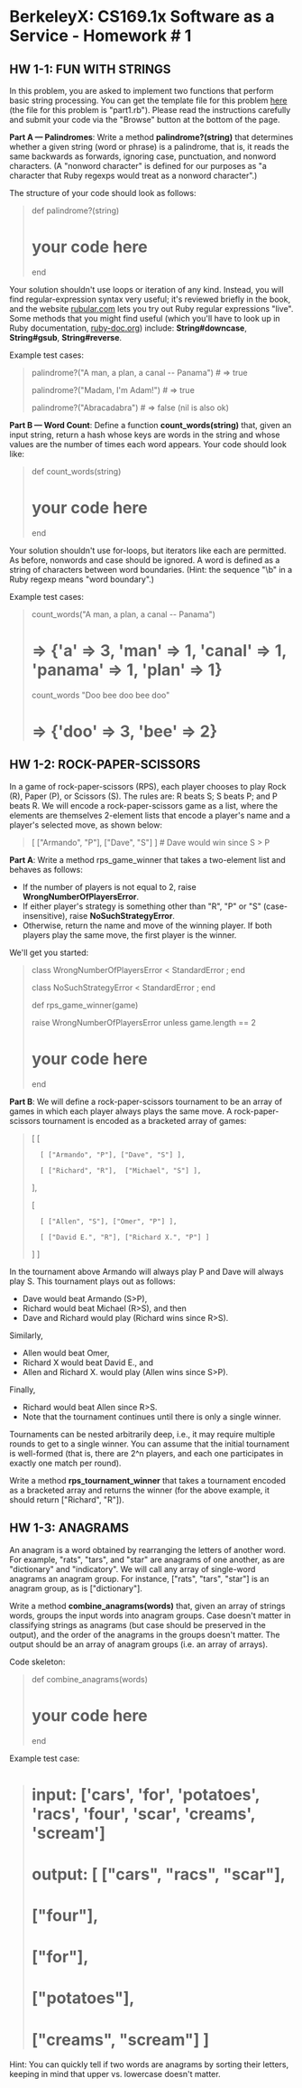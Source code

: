 # BerkeleyX: CS169.1x Software as a Service - Homework # 1

## HW 1-1: FUN WITH STRINGS

In this problem, you are asked to implement two functions that perform basic string processing. You can get the template file for this problem [here](https://www.edx.org/static/content-berkeley-cs169x~2012_Fall/handouts/hw1.44ef4bb1aa7b.zip) (the file for this problem is "part1.rb"). Please read the instructions carefully and submit your code via the "Browse" button at the bottom of the page.

**Part A — Palindromes**: Write a method __palindrome?(string)__ that determines whether a given string (word or phrase) is a palindrome, that is, it reads the same backwards as forwards, ignoring case, punctuation, and nonword characters. (A "nonword character" is defined for our purposes as "a character that Ruby regexps would treat as a nonword character".)

The structure of your code should look as follows:
> def palindrome?(string)
>
>    # your code here
>
> end

Your solution shouldn't use loops or iteration of any kind. Instead, you will find regular-expression syntax very useful; it's reviewed briefly in the book, and the website [rubular.com](http://www.rubular.com/) lets you try out Ruby regular expressions "live". Some methods that you might find useful (which you'll have to look up in Ruby documentation, [ruby-doc.org](http://ruby-doc.org/)) include: __String#downcase__, __String#gsub__, __String#reverse__.

Example test cases:
> palindrome?("A man, a plan, a canal -- Panama")  # => true
>
> palindrome?("Madam, I'm Adam!")                  # => true
>
> palindrome?("Abracadabra")                       # => false (nil is also ok)

**Part B — Word Count**: Define a function __count_words(string)__ that, given an input string, return a hash whose keys are words in the string and whose values are the number of times each word appears. Your code should look like:

> def count_words(string)
>
>   # your code here
>
> end

Your solution shouldn't use for-loops, but iterators like each are permitted. As before, nonwords and case should be ignored. A word is defined as a string of characters between word boundaries. (Hint: the sequence "\b" in a Ruby regexp means "word boundary".)

Example test cases:
> count_words("A man, a plan, a canal -- Panama")
>
>    # => {'a' => 3, 'man' => 1, 'canal' => 1, 'panama' => 1, 'plan' => 1}
>
> count_words "Doo bee doo bee doo"
>
>    # => {'doo' => 3, 'bee' => 2}

## HW 1-2: ROCK-PAPER-SCISSORS
In a game of rock-paper-scissors (RPS), each player chooses to play Rock (R), Paper (P), or Scissors (S). The rules are: R beats S; S beats P; and P beats R. We will encode a rock-paper-scissors game as a list, where the elements are themselves 2-element lists that encode a player's name and a player's selected move, as shown below:

> [ ["Armando", "P"], ["Dave", "S"] ] # Dave would win since S > P

**Part A**: Write a method rps_game_winner that takes a two-element list and behaves as follows:
- If the number of players is not equal to 2, raise __WrongNumberOfPlayersError__.
- If either player's strategy is something other than "R", "P" or "S" (case-insensitive), raise __NoSuchStrategyError__.
- Otherwise, return the name and move of the winning player. If both players play the same move, the first player is the winner.

We'll get you started:
> class WrongNumberOfPlayersError <  StandardError ; end
> 
> class NoSuchStrategyError <  StandardError ; end
> 
> def rps_game_winner(game)
>
>   raise WrongNumberOfPlayersError unless game.length == 2
> 
>   # your code here
> 
> end

**Part B**: We will define a rock-paper-scissors tournament to be an array of games in which each player always plays the same move. A rock-paper-scissors tournament is encoded as a bracketed array of games:
> [
>   [
> 
>       [ ["Armando", "P"], ["Dave", "S"] ],
> 
>       [ ["Richard", "R"],  ["Michael", "S"] ],
> 
>   ],
> 
>   [
> 
>       [ ["Allen", "S"], ["Omer", "P"] ],
> 
>       [ ["David E.", "R"], ["Richard X.", "P"] ]
> 
>   ]
> ]


In the tournament above Armando will always play P and Dave will always play S. This tournament plays out as follows:
- Dave would beat Armando (S>P),
- Richard would beat Michael (R>S), and then
- Dave and Richard would play (Richard wins since R>S).

Similarly,
- Allen would beat Omer,
- Richard X would beat David E., and
- Allen and Richard X. would play (Allen wins since S>P).

Finally,
- Richard would beat Allen since R>S.
- Note that the tournament continues until there is only a single winner.

Tournaments can be nested arbitrarily deep, i.e., it may require multiple rounds to get to a single winner. You can assume that the initial tournament is well-formed (that is, there are 2^n players, and each one participates in exactly one match per round).

Write a method __rps_tournament_winner__ that takes a tournament encoded as a bracketed array and returns the winner (for the above example, it should return ["Richard", "R"]).


## HW 1-3: ANAGRAMS
An anagram is a word obtained by rearranging the letters of another word. For example, "rats", "tars", and "star" are anagrams of one another, as are "dictionary" and "indicatory". We will call any array of single-word anagrams an anagram group. For instance, ["rats", "tars", "star"] is an anagram group, as is ["dictionary"].

Write a method __combine_anagrams(words)__ that, given an array of strings words, groups the input words into anagram groups. Case doesn't matter in classifying strings as anagrams (but case should be preserved in the output), and the order of the anagrams in the groups doesn't matter. The output should be an array of anagram groups (i.e. an array of arrays).

Code skeleton:
> def combine_anagrams(words)
>
>    # your code here
>
> end

Example test case:
> # input: ['cars', 'for', 'potatoes', 'racs', 'four', 'scar', 'creams', 'scream'] 
>
> # output: [ ["cars", "racs", "scar"],
>
> #           ["four"],
>
> #           ["for"],
>
> #           ["potatoes"],
>
> #           ["creams", "scream"] ]

Hint: You can quickly tell if two words are anagrams by sorting their letters, keeping in mind that upper vs. lowercase doesn't matter.